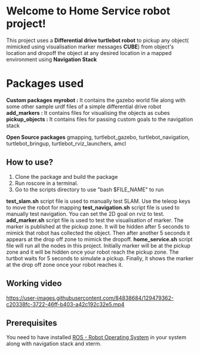 # Welcome to Home Service robot project!

This project uses a **Differential drive turtlebot robot** to pickup any object( mimicked using visualisation marker messages **CUBE**) from object's location and dropoff the object at any desired location in a mapped environment using **Navigation Stack**


# Packages used

**Custom packages**
**myrobot :** It contains the gazebo world file along with some other sample urdf files of a simple differential drive robot
**add_markers :** It contains files for visualising the objects as cubes
**pickup_objects :** It contains files for passing custom goals to the navigation stack

**Open Source packages**
gmapping, turtlebot_gazebo, turtlebot_navigation, turtlebot_bringup, turtlebot_rviz_launchers, amcl

## How to use?
1) Clone the package and build the package
2) Run roscore in a terminal.
2) Go to the scripts directory to use "bash $FILE_NAME" to run 

**test_slam.sh** script file is used to manually test SLAM. Use the teleop keys to move the robot for mapping
**test_navigation.sh** script file is used to manually test navigation. You can set the 2D goal on rviz to test.
**add_marker.sh** script file is used to test the visualisation of marker. The marker is published at the pickup zone. It will be hidden after 5 seconds to mimick that robot has collected the object. Then after another 5 seconds it appears at the drop off zone to mimick the dropoff.
**home_service.sh** script file will run all the nodes in this project. Initially marker will be at the pickup zone and it will be hidden once your robot reach the pickup zone. The turtbot waits for 5 seconds to simulate a pickup. Finally, it shows the marker at the drop off zone once your robot reaches it.

## Working video



https://user-images.githubusercontent.com/84838684/129479362-c20338fc-3722-46ff-b403-a42c192c32e5.mp4



## Prerequisites

You need to have installed [ROS - Robot Operating System](http://www.ros.org/) in your system along with navigation stack and xterm.



